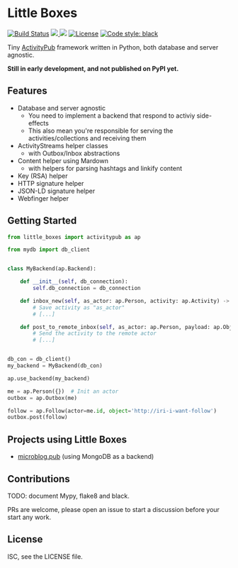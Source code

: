 # Little Boxes

<a href="https://travis-ci.org/tsileo/little-boxes"><img src="https://travis-ci.org/tsileo/little-boxes.svg?branch=master" alt="Build Status"></a>
<a href="https://codecov.io/gh/tsileo/little-boxes">
  <img src="https://codecov.io/gh/tsileo/little-boxes/branch/master/graph/badge.svg" />
  </a>
<img src="https://img.shields.io/pypi/pyversions/little-boxes.svg" />
<a href="https://github.com/tsileo/little-boxes/blob/master/LICENSE"><img src="https://img.shields.io/badge/license-ISC-red.svg?style=flat" alt="License"></a>
<a href="https://github.com/ambv/black"><img alt="Code style: black" src="https://img.shields.io/badge/code%20style-black-000000.svg"></a>

Tiny [ActivityPub](https://activitypub.rocks/) framework written in Python, both database and server agnostic.

**Still in early development, and not published on PyPI yet.**


## Features

 - Database and server agnostic
   - You need to implement a backend that respond to activiy side-effects
   - This also mean you're responsible for serving the activities/collections and receiving them
 - ActivityStreams helper classes
   - with Outbox/Inbox abstractions
 - Content helper using Mardown
   - with helpers for parsing hashtags and linkify content
 - Key (RSA) helper
 - HTTP signature helper
 - JSON-LD signature helper
 - Webfinger helper


## Getting Started

```python
from little_boxes import activitypub as ap

from mydb import db_client


class MyBackend(ap.Backend):

    def __init__(self, db_connection):
        self.db_connection = db_connection    

    def inbox_new(self, as_actor: ap.Person, activity: ap.Activity) -> None:
        # Save activity as "as_actor"
        # [...]

    def post_to_remote_inbox(self, as_actor: ap.Person, payload: ap.ObjectType, recipient: str) -> None:
        # Send the activity to the remote actor
        # [...]


db_con = db_client()
my_backend = MyBackend(db_con)

ap.use_backend(my_backend)

me = ap.Person({})  # Init an actor
outbox = ap.Outbox(me)

follow = ap.Follow(actor=me.id, object='http://iri-i-want-follow')
outbox.post(follow)
```


## Projects using Little Boxes

 - [microblog.pub](http://github.com/tsileo/microblog.pub) (using MongoDB as a backend)


## Contributions

TODO: document Mypy, flake8 and black.

PRs are welcome, please open an issue to start a discussion before your start any work.


## License

ISC, see the LICENSE file.
